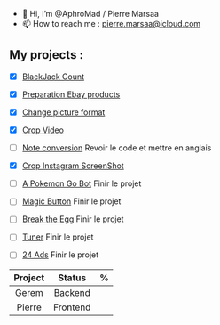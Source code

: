 - 👋 Hi, I’m @AphroMad / Pierre Marsaa
- 📫 How to reach me : pierre.marsaa@icloud.com


## My projects : 
- [X] [BlackJack Count](https://github.com/AphroMad/Blackjack_count "BlackJack") 
- [X] [Preparation Ebay products](https://github.com/AphroMad/Prepa_photo_produit "Preparation Ebay products")
- [X] [Change picture format](https://github.com/AphroMad/JPG-to-PNG "Format")  
- [X] [Crop Video](https://github.com/AphroMad/Croping_video "CropVideo") 
- [ ] [Note conversion](https://github.com/AphroMad/Piano-Guitar-Ukulele-Conversion "Note conversion ") Revoir le code et mettre en anglais 
- [X] [Crop Instagram ScreenShot](https://github.com/AphroMad/Crop-Instagram "Crop Instagram ScreenShot")
- [ ] [A Pokemon Go Bot](https://github.com/AphroMad/PoGo-Adb "PoGo Bot") Finir le projet 
- [ ] [Magic Button](https://github.com/AphroMad/Magic-Button "Magic Button") Finir le projet 
- [ ] [Break the Egg](https://github.com/AphroMad/Break-the-Egg "Break the Egg") Finir le projet 
- [ ] [Tuner](https://github.com/AphroMad/Tuner "Click me") Finir le projet 
- [ ] [24 Ads](https://github.com/AphroMad/24Ads "Click me") Finir le projet 


| Project       | Status        | %   | 
|:-------------:|:-------------:|:---:|       
| Gerem         | Backend       |     |
| Pierre        | Frontend      |     |
